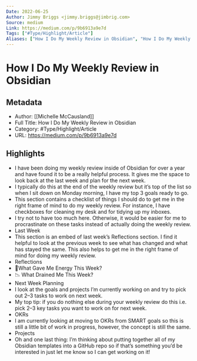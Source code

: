 ```yaml
---
Date: 2022-06-25
Author: Jimmy Briggs <jimmy.briggs@jimbrig.com>
Source: medium
Link: https://medium.com/p/9b6913a9e7d
Tags: ["#Type/Highlight/Article"]
Aliases: ["How I Do My Weekly Review in Obsidian", "How I Do My Weekly Review in Obsidian"]
---
```

# How I Do My Weekly Review in Obsidian

## Metadata
- Author: [[Michelle McCausland]]
- Full Title: How I Do My Weekly Review in Obsidian
- Category: #Type/Highlight/Article
- URL: https://medium.com/p/9b6913a9e7d

## Highlights
- I have been doing my weekly review inside of Obsidian for over a year and have found it to be a really helpful process. It gives me the space to look back at the last week and plan for the next week.
- I typically do this at the end of the weekly review but it’s top of the list so when I sit down on Monday morning, I have my top 3 goals ready to go.
- This section contains a checklist of things I should do to get me in the right frame of mind to do my weekly review. For instance, I have checkboxes for cleaning my desk and for tidying up my inboxes.
- I try not to have too much here. Otherwise, it would be easier for me to procrastinate on these tasks instead of actually doing the weekly review.
- Last Week
- This section is an embed of last week’s Reflections section. I find it helpful to look at the previous week to see what has changed and what has stayed the same. This also helps to get me in the right frame of mind for doing my weekly review.
- Reflections
- 🔋What Gave Me Energy This Week?
- 📉 What Drained Me This Week?
- Next Week Planning
- I look at the goals and projects I’m currently working on and try to pick out 2–3 tasks to work on next week.
- My top tip: if you do nothing else during your weekly review do this i.e. pick 2–3 key tasks you want to work on for next week.
- OKRs
- I am currently looking at moving to OKRs from SMART goals so this is still a little bit of work in progress, however, the concept is still the same.
- Projects
- Oh and one last thing: I’m thinking about putting together all of my Obsidian templates into a GitHub repo so if that’s something you’d be interested in just let me know so I can get working on it!
